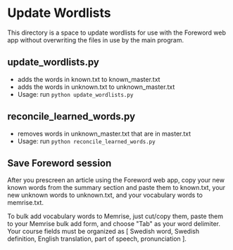 # Update Wordlists
This directory is a space to update wordlists for use with the Foreword web app without overwriting the files in use by the main program. 

## update_wordlists.py
- adds the words in known.txt to known_master.txt
- adds the words in unknown.txt to unknown_master.txt
- Usage: run <code>python update_wordlists.py</code>

## reconcile_learned_words.py
- removes words in unknown_master.txt that are in master.txt
- Usage: run <code>python reconcile_learned_words.py</code>

## Save Foreword session
After you prescreen an article using the Foreword web app, copy your new known words from the summary section and paste them to known.txt, your new unknown words to unknown.txt, and your vocabulary words to memrise.txt. 

To bulk add vocabulary words to Memrise, just cut/copy them, paste them to your Memrise bulk add form, and choose "Tab" as your word delimiter. Your course fields must be organized as [ Swedish word, Swedish definition, English translation, part of speech, pronunciation ].
